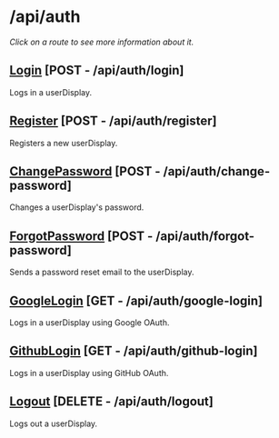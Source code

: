 # /api/auth

*Click on a route to see more information about it.*

## [Login](login.md) [POST - /api/auth/login]

Logs in a userDisplay.

## [Register](register.md) [POST - /api/auth/register]

Registers a new userDisplay.

## [ChangePassword](change-password.md) [POST - /api/auth/change-password]

Changes a userDisplay's password.

## [ForgotPassword](forgot-password.md) [POST - /api/auth/forgot-password]

Sends a password reset email to the userDisplay.

## [GoogleLogin](google-login.md) [GET - /api/auth/google-login]

Logs in a userDisplay using Google OAuth.

## [GithubLogin](github-login.md) [GET - /api/auth/github-login]

Logs in a userDisplay using GitHub OAuth.

## [Logout](logout.md) [DELETE - /api/auth/logout]

Logs out a userDisplay.